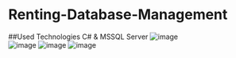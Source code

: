 # Renting-Database-Management
##Used Technologies
C# & MSSQL Server
![image](https://user-images.githubusercontent.com/103190209/170214283-051b775c-a4e3-4e0d-8f4a-8d7b9856b3f3.png)  
![image](https://user-images.githubusercontent.com/103190209/170214388-cd862310-76ae-402a-a7c5-4317fed29eec.png)
![image](https://user-images.githubusercontent.com/103190209/170214943-899ceaec-2ba2-41f1-b1b7-c2f6b1f8ec00.png)
![image](https://user-images.githubusercontent.com/103190209/170214829-e07bc391-9199-4d9f-85a9-8e393976482d.png)



